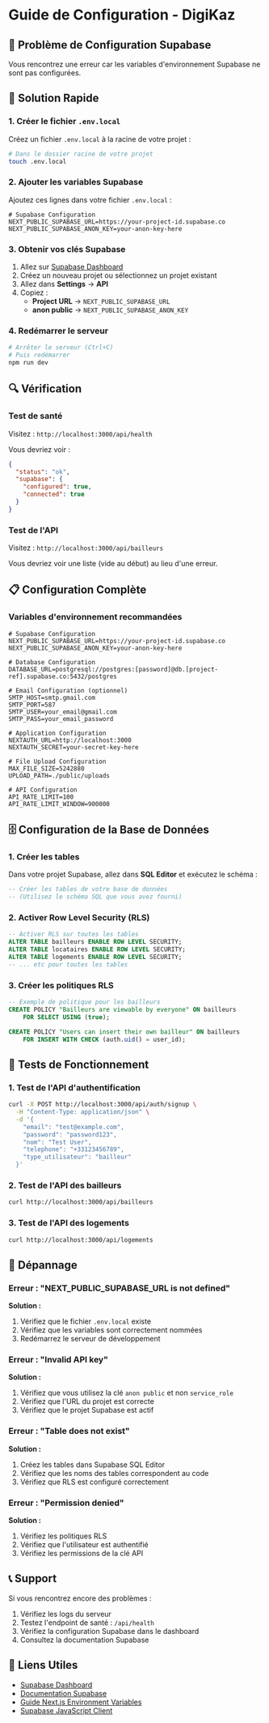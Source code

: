 # Guide de Configuration - DigiKaz

## 🚨 Problème de Configuration Supabase

Vous rencontrez une erreur car les variables d'environnement Supabase ne sont pas configurées.

## 🔧 Solution Rapide

### 1. Créer le fichier `.env.local`

Créez un fichier `.env.local` à la racine de votre projet :

```bash
# Dans le dossier racine de votre projet
touch .env.local
```

### 2. Ajouter les variables Supabase

Ajoutez ces lignes dans votre fichier `.env.local` :

```env
# Supabase Configuration
NEXT_PUBLIC_SUPABASE_URL=https://your-project-id.supabase.co
NEXT_PUBLIC_SUPABASE_ANON_KEY=your-anon-key-here
```

### 3. Obtenir vos clés Supabase

1. Allez sur [Supabase Dashboard](https://supabase.com/dashboard)
2. Créez un nouveau projet ou sélectionnez un projet existant
3. Allez dans **Settings** → **API**
4. Copiez :
   - **Project URL** → `NEXT_PUBLIC_SUPABASE_URL`
   - **anon public** → `NEXT_PUBLIC_SUPABASE_ANON_KEY`

### 4. Redémarrer le serveur

```bash
# Arrêter le serveur (Ctrl+C)
# Puis redémarrer
npm run dev
```

## 🔍 Vérification

### Test de santé

Visitez : `http://localhost:3000/api/health`

Vous devriez voir :
```json
{
  "status": "ok",
  "supabase": {
    "configured": true,
    "connected": true
  }
}
```

### Test de l'API

Visitez : `http://localhost:3000/api/bailleurs`

Vous devriez voir une liste (vide au début) au lieu d'une erreur.

## 📋 Configuration Complète

### Variables d'environnement recommandées

```env
# Supabase Configuration
NEXT_PUBLIC_SUPABASE_URL=https://your-project-id.supabase.co
NEXT_PUBLIC_SUPABASE_ANON_KEY=your-anon-key-here

# Database Configuration
DATABASE_URL=postgresql://postgres:[password]@db.[project-ref].supabase.co:5432/postgres

# Email Configuration (optionnel)
SMTP_HOST=smtp.gmail.com
SMTP_PORT=587
SMTP_USER=your_email@gmail.com
SMTP_PASS=your_email_password

# Application Configuration
NEXTAUTH_URL=http://localhost:3000
NEXTAUTH_SECRET=your-secret-key-here

# File Upload Configuration
MAX_FILE_SIZE=5242880
UPLOAD_PATH=./public/uploads

# API Configuration
API_RATE_LIMIT=100
API_RATE_LIMIT_WINDOW=900000
```

## 🗄️ Configuration de la Base de Données

### 1. Créer les tables

Dans votre projet Supabase, allez dans **SQL Editor** et exécutez le schéma :

```sql
-- Créer les tables de votre base de données
-- (Utilisez le schéma SQL que vous avez fourni)
```

### 2. Activer Row Level Security (RLS)

```sql
-- Activer RLS sur toutes les tables
ALTER TABLE bailleurs ENABLE ROW LEVEL SECURITY;
ALTER TABLE locataires ENABLE ROW LEVEL SECURITY;
ALTER TABLE logements ENABLE ROW LEVEL SECURITY;
-- ... etc pour toutes les tables
```

### 3. Créer les politiques RLS

```sql
-- Exemple de politique pour les bailleurs
CREATE POLICY "Bailleurs are viewable by everyone" ON bailleurs
    FOR SELECT USING (true);

CREATE POLICY "Users can insert their own bailleur" ON bailleurs
    FOR INSERT WITH CHECK (auth.uid() = user_id);
```

## 🧪 Tests de Fonctionnement

### 1. Test de l'API d'authentification

```bash
curl -X POST http://localhost:3000/api/auth/signup \
  -H "Content-Type: application/json" \
  -d '{
    "email": "test@example.com",
    "password": "password123",
    "nom": "Test User",
    "telephone": "+33123456789",
    "type_utilisateur": "bailleur"
  }'
```

### 2. Test de l'API des bailleurs

```bash
curl http://localhost:3000/api/bailleurs
```

### 3. Test de l'API des logements

```bash
curl http://localhost:3000/api/logements
```

## 🚨 Dépannage

### Erreur : "NEXT_PUBLIC_SUPABASE_URL is not defined"

**Solution :**
1. Vérifiez que le fichier `.env.local` existe
2. Vérifiez que les variables sont correctement nommées
3. Redémarrez le serveur de développement

### Erreur : "Invalid API key"

**Solution :**
1. Vérifiez que vous utilisez la clé `anon public` et non `service_role`
2. Vérifiez que l'URL du projet est correcte
3. Vérifiez que le projet Supabase est actif

### Erreur : "Table does not exist"

**Solution :**
1. Créez les tables dans Supabase SQL Editor
2. Vérifiez que les noms des tables correspondent au code
3. Vérifiez que RLS est configuré correctement

### Erreur : "Permission denied"

**Solution :**
1. Vérifiez les politiques RLS
2. Vérifiez que l'utilisateur est authentifié
3. Vérifiez les permissions de la clé API

## 📞 Support

Si vous rencontrez encore des problèmes :

1. Vérifiez les logs du serveur
2. Testez l'endpoint de santé : `/api/health`
3. Vérifiez la configuration Supabase dans le dashboard
4. Consultez la documentation Supabase

## 🔗 Liens Utiles

- [Supabase Dashboard](https://supabase.com/dashboard)
- [Documentation Supabase](https://supabase.com/docs)
- [Guide Next.js Environment Variables](https://nextjs.org/docs/basic-features/environment-variables)
- [Supabase JavaScript Client](https://supabase.com/docs/reference/javascript/introduction)

